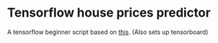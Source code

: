 # Tensorflow house prices predictor

A tensorflow beginner script based on [this](https://www.youtube.com/watch?v=4urPuRoT1sE). (Also sets up tensorboard)
